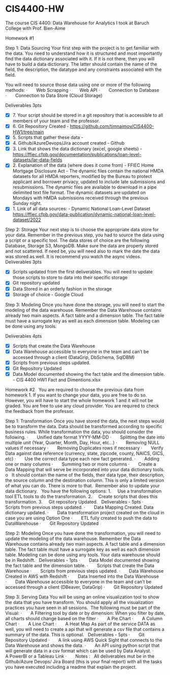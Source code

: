 # CIS4400-HW

The course CIS 4400: Data Warehouse for Analytics I took at Baruch College with Prof. Bien-Aime

Homework #1

Step 1: Data Sourcing 
Your first step with the project is to get familiar with the data. You need to understand how it is structured and most importantly find the data dictionary associated with it. If it is not there, then you will have to build a data dictionary. The latter should contain the name of the field, the description, the datatype and any constraints associated with the field. 

You will need to source those data using one or more of the following methods: 
·       Web Scrapping
·       Web API
·       Connection to Database
·       Connection to Data Store (Cloud Storage)

Deliverables 3pts
- [x] 7. Your script should be stored in a git repository that is accessible to all members of your team and the professor.
- [x] 6. Git Repository Created - https://github.com/timnaimov/CIS4400-HW1/tree/main
- [x] 5. Scripts that gather these data - 
- [x] 4. Github/AzureDevops/Jira account created - Github
- [x] 3. Link that shows the data dictionary (excel, google sheets) - https://ffiec.cfpb.gov/documentation/publications/loan-level-datasets/lar-data-fields
- [x] 2. Explanation of the data (where does it come from) - FFIEC Home Mortgage Disclosure Act - The dynamic files contain the national HMDA datasets for all HMDA reporters, modified by the Bureau to protect applicant and borrower privacy, updated to include late submissions and resubmissions. The dynamic files are available to download in a pipe delimited text file format. The dynamic datasets are updated on Mondays with HMDA submissions received through the previous Sunday night.
- [x] 1. Link of all data sources: - Dynamic National Loan-Level Dataset https://ffiec.cfpb.gov/data-publication/dynamic-national-loan-level-dataset/2022

Step 2: Storage
Your next step is to choose the appropriate data store for your data. Remember in the previous step, you had to source the data using a script or a specific tool. The data stores of choice are the following Database, Storage S3, MongoDB. Make sure the data are properly stored and not scattered. If need be, you will need also to mark the date the data was stored as well. It is recommend you watch the async videos.
 
Deliverables 3pts
- [x] Scripts updated from the first deliverables. You will need to update those scripts to store to data into their specific storage
- [x] Git repository updated
- [x] Data Stored in an orderly fashion in the storage
- [x] Storage of choice - Google Cloud

Step 3: Modeling 
Once you have done the storage, you will need to start the modeling of the data warehouse. Remember the Data Warehouse contains already two main aspects. A fact table and a dimension table. The fact table must have a surrogate key as well as each dimension table. Modeling can be done using any tools. 

Deliverables 4pts
- [x] Scripts that create the Data Warehouse 
- [x] Data Warehouse accessible to everyone in the team and can’t be accessed through a client (DataGrip, DbSchema, SqlDBM)
- [x] Scripts from previous steps updated.
- [x] Git Repository Updated
- [x] Data Model documented showing the fact table and the dimension table. - CIS 4400 HW1 Fact and Dimentions.xlsx

Homework #2
 
You are required to choose the previous data from homework 1. If you want to change your data, you are free to do so. However, you will have to start the whole homework 1 and it will not be graded. You are free to use any cloud provider. You are required to check the feedback from the professor.

Step 1: Transformation
Once you have stored the data, the next steps would be to transform the data. Data should be transformed according to specific business rules. While transformation the data, you should consider the following.
·       Unified date format YYYY-MM-DD
·       Splitting the date into multiple unit (Year, Quarter, Month, Day, Hour, etc…)
·       Removing NULL values if necessary
·       Removing Duplicates rows if necessary
·       Verify Data against data reference (currency, state, zipcode, county, NAICS, GICS, etc)
·       Use the correct data type each new fact generated.
·       Adding one or many columns
·       Summing two or more columns
·       Create a Data Mapping that will serve be incorporated into your data dictionary tools.
o   It should contain the name of the fields, their data type, their description, the source column and the destination column.
This is only a limited version of what you can do. There is more to that.  Remember also to update your data dictionary.
 
You have the following options:
1.     Use a transformation tool ETL tools to do the transformation.
2.     Create scripts that does this transformation.
3.     Git repository Updated.
 
Deliverables - 5pts
·       Scripts from previous steps updated.
·       Data Mapping Created. Data dictionary updated.
·       Data transformation project created on the cloud in case you are using Option One
·       ETL fully created to push the data to DataWarehouse
·       Git Repository Updated

Step 2: Modeling
Once you have done the transformation, you will need to update the modeling of the data warehouse. Remember the Data Warehouse contains already two main aspects. A fact table and a dimension table. The fact table must have a surrogate key as well as each dimension table. Modeling can be done using any tools. Your data warehouse should be in Redshift.
 
Deliverables  - 1pts
·       Data Model documented showing the fact table and the dimension table.
·       Scripts that create the Data Warehouse
·       Scripts from previous steps updated.
·       Data Warehouse Created in AWS with Redshift
·       Data Inserted into the Data Warehouse
·       Data Warehouse accessible to everyone in the team and can’t be accessed through a client (DBeaver, DataGrip)
·       Git Repository Updated

Step 3: Serving Data
You will be using an online visualization tool to show the data that you have transform. You should apply all the visualization practices you have seen in all sessions.  The following must be part of the Visual:
·       A Filtering tool by date or by dimension: When you filter by date, all charts should change based on the filter
·       A Pie Chart
·       A Column Chart
·       A Line Chart
·       A Heat Map
As part of the service DATA as well, you will need to create a api that will generate a csv file that contains a summary of the data. This is optional.
 
Deliverables - 5pts
·       Git Repository Updated
·       A link using AWS Quick Sight that connects to the Data Warehouse and shows the data.
·       An API using python script that will generate data in a csv format which can be used by Data Analyst.
·       A PowerBI or a Tableau Link
·       Notes :
 
All deliverables mut be in the Github/Azure Devops/ Jira Board (this is your final report) with all the tasks you have executed including a readme that explain the project.
